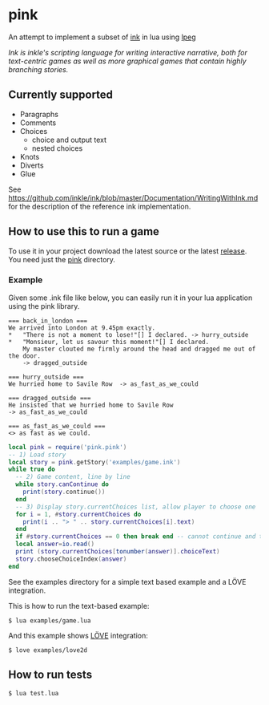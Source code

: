 # pink
An attempt to implement a subset of [ink](https://github.com/inkle/ink) in lua using [lpeg](http://www.inf.puc-rio.br/~roberto/lpeg)

_Ink is inkle's scripting language for writing interactive narrative, both for text-centric games as well as more graphical games that contain highly branching stories._

## Currently supported

- Paragraphs
- Comments
- Choices
    - choice and output text
    - nested choices
- Knots
- Diverts
- Glue



See https://github.com/inkle/ink/blob/master/Documentation/WritingWithInk.md for the description of the reference ink implementation.

## How to use this to run a game
To use it in your project download the latest source or the latest [release](../../releases). You need just the [pink](../../tree/master/pink) directory.

### Example
Given some .ink file like below, you can easily run it in your lua application using the pink library.

```ink
=== back_in_london ===
We arrived into London at 9.45pm exactly.
*   "There is not a moment to lose!"[] I declared. -> hurry_outside
*   "Monsieur, let us savour this moment!"[] I declared.
    My master clouted me firmly around the head and dragged me out of the door.
    -> dragged_outside

=== hurry_outside ===
We hurried home to Savile Row  -> as_fast_as_we_could

=== dragged_outside ===
He insisted that we hurried home to Savile Row
-> as_fast_as_we_could

=== as_fast_as_we_could ===
<> as fast as we could.
```


```lua
local pink = require('pink.pink')
-- 1) Load story
local story = pink.getStory('examples/game.ink')
while true do
  -- 2) Game content, line by line
  while story.canContinue do
    print(story.continue())
  end
  -- 3) Display story.currentChoices list, allow player to choose one
  for i = 1, #story.currentChoices do
    print(i .. "> " .. story.currentChoices[i].text)
  end
  if #story.currentChoices == 0 then break end -- cannot continue and there are no choices
  local answer=io.read()
  print (story.currentChoices[tonumber(answer)].choiceText)
  story.chooseChoiceIndex(answer)
end
```

See the examples directory for a simple text based example and a LÖVE integration.

This is how to run the text-based example:

    $ lua examples/game.lua

And this example shows [LÖVE](https://love2d.org) integration:

    $ love examples/love2d

<!-- TODO: short example here -->

## How to run tests
    $ lua test.lua
